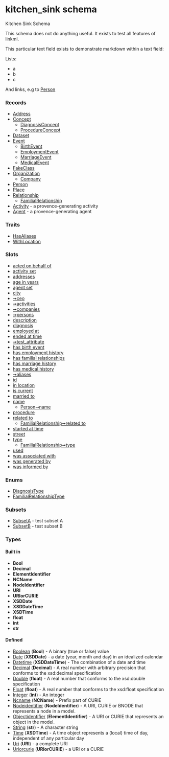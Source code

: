 
# kitchen_sink schema


Kitchen Sink Schema

This schema does not do anything useful. It exists to test all features of linkml.

This particular text field exists to demonstrate markdown within a text field:

Lists:

   * a
   * b
   * c

And links, e.g to [Person](Person.md)


### Records

 * [Address](Address.md)
 * [Concept](Concept.md)
     * [DiagnosisConcept](DiagnosisConcept.md)
     * [ProcedureConcept](ProcedureConcept.md)
 * [Dataset](Dataset.md)
 * [Event](Event.md)
     * [BirthEvent](BirthEvent.md)
     * [EmploymentEvent](EmploymentEvent.md)
     * [MarriageEvent](MarriageEvent.md)
     * [MedicalEvent](MedicalEvent.md)
 * [FakeClass](FakeClass.md)
 * [Organization](Organization.md)
     * [Company](Company.md)
 * [Person](Person.md)
 * [Place](Place.md)
 * [Relationship](Relationship.md)
     * [FamilialRelationship](FamilialRelationship.md)
 * [Activity](Activity.md) - a provence-generating activity
 * [Agent](Agent.md) - a provence-generating agent

### Traits

 * [HasAliases](HasAliases.md)
 * [WithLocation](WithLocation.md)

### Slots

 * [acted on behalf of](acted_on_behalf_of.md)
 * [activity set](activity_set.md)
 * [addresses](addresses.md)
 * [age in years](age_in_years.md)
 * [agent set](agent_set.md)
 * [city](city.md)
 * [➞ceo](company__ceo.md)
 * [➞activities](dataset__activities.md)
 * [➞companies](dataset__companies.md)
 * [➞persons](dataset__persons.md)
 * [description](description.md)
 * [diagnosis](diagnosis.md)
 * [employed at](employed_at.md)
 * [ended at time](ended_at_time.md)
 * [➞test_attribute](fakeClass__test_attribute.md)
 * [has birth event](has_birth_event.md)
 * [has employment history](has_employment_history.md)
 * [has familial relationships](has_familial_relationships.md)
 * [has marriage history](has_marriage_history.md)
 * [has medical history](has_medical_history.md)
 * [➞aliases](hasAliases__aliases.md)
 * [id](id.md)
 * [in location](in_location.md)
 * [is current](is_current.md)
 * [married to](married_to.md)
 * [name](name.md)
     * [Person➞name](Person_name.md)
 * [procedure](procedure.md)
 * [related to](related_to.md)
     * [FamilialRelationship➞related to](FamilialRelationship_related_to.md)
 * [started at time](started_at_time.md)
 * [street](street.md)
 * [type](type.md)
     * [FamilialRelationship➞type](FamilialRelationship_type.md)
 * [used](used.md)
 * [was associated with](was_associated_with.md)
 * [was generated by](was_generated_by.md)
 * [was informed by](was_informed_by.md)

### Enums

 * [DiagnosisType](DiagnosisType.md)
 * [FamilialRelationshipType](FamilialRelationshipType.md)

### Subsets

 * [SubsetA](SubsetA.md) - test subset A
 * [SubsetB](SubsetB.md) - test subset B

### Types


#### Built in

 * **Bool**
 * **Decimal**
 * **ElementIdentifier**
 * **NCName**
 * **NodeIdentifier**
 * **URI**
 * **URIorCURIE**
 * **XSDDate**
 * **XSDDateTime**
 * **XSDTime**
 * **float**
 * **int**
 * **str**

#### Defined

 * [Boolean](Boolean.md)  (**Bool**)  - A binary (true or false) value
 * [Date](Date.md)  (**XSDDate**)  - a date (year, month and day) in an idealized calendar
 * [Datetime](Datetime.md)  (**XSDDateTime**)  - The combination of a date and time
 * [Decimal](Decimal.md)  (**Decimal**)  - A real number with arbitrary precision that conforms to the xsd:decimal specification
 * [Double](Double.md)  (**float**)  - A real number that conforms to the xsd:double specification
 * [Float](Float.md)  (**float**)  - A real number that conforms to the xsd:float specification
 * [Integer](Integer.md)  (**int**)  - An integer
 * [Ncname](Ncname.md)  (**NCName**)  - Prefix part of CURIE
 * [Nodeidentifier](Nodeidentifier.md)  (**NodeIdentifier**)  - A URI, CURIE or BNODE that represents a node in a model.
 * [Objectidentifier](Objectidentifier.md)  (**ElementIdentifier**)  - A URI or CURIE that represents an object in the model.
 * [String](String.md)  (**str**)  - A character string
 * [Time](Time.md)  (**XSDTime**)  - A time object represents a (local) time of day, independent of any particular day
 * [Uri](Uri.md)  (**URI**)  - a complete URI
 * [Uriorcurie](Uriorcurie.md)  (**URIorCURIE**)  - a URI or a CURIE

